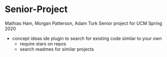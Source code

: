 # Senior-Project
Mathias Ham, Morgan Patterson, Adam Turk Senior project for UCM Spring 2020

- concept ideas
  ide plugin to search for existing code similar to your own
    - require stars on repos
    - search readmes for similar projects
